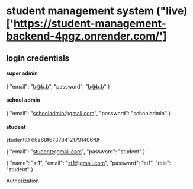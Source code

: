 # student management system ("live)['https://student-management-backend-4pgz.onrender.com/']

## login credentials

#### super admin

{
  "email": "b@b.b",
  "password": "b@b.b"
}

#### school admin

{
  "email": "schooladmin@gmail.com",
  "password": "schooladmin"
}

#### student
studentID
66e68f673784121791406f8f

{
  "email": "student@gmail.com",
  "password": "student"
}

{
  "name": "st1",
  "email": "st1@gmail.com",
  "password": "st1",
  "role": "student"
}







Authorization